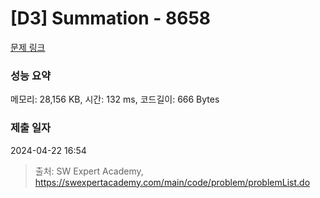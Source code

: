 # [D3] Summation - 8658 

[문제 링크](https://swexpertacademy.com/main/code/problem/problemDetail.do?contestProbId=AW1lwyh6WPwDFARC) 

### 성능 요약

메모리: 28,156 KB, 시간: 132 ms, 코드길이: 666 Bytes

### 제출 일자

2024-04-22 16:54



> 출처: SW Expert Academy, https://swexpertacademy.com/main/code/problem/problemList.do